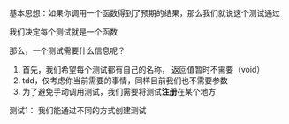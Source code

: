 基本思想：如果你调用一个函数得到了预期的结果，那么我们就说这个测试通过

我们决定每个测试就是一个函数

那么，一个测试需要什么信息呢？
1. 首先，我们希望每个测试都有自己的名称， 返回值暂时不需要（void）
2. tdd，仅考虑你当前需要的事情，同样目前我们也不需要参数
3. 为了避免手动调用测试，我们需要将测试**注册**在某个地方

测试1： 我们能通过不同的方式创建测试